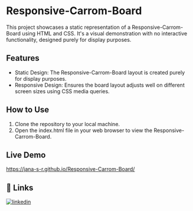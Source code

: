 # Responsive-Carrom-Board

This project showcases a static representation of a Responsive-Carrom-Board using HTML and CSS. It's a visual demonstration with no interactive functionality, designed purely for display purposes.



## Features

- Static Design: The Responsive-Carrom-Board layout is created purely for display purposes.
- Responsive Design: Ensures the board layout adjusts well on different screen sizes using CSS media queries.
## How to Use

1. Clone the repository to your local machine.
2. Open the index.html file in your web browser to view the Responsive-Carrom-Board.


## Live Demo

https://jana-s-r.github.io/Responsive-Carrom-Board/

## 🔗 Links

[![linkedin](https://img.shields.io/badge/linkedin-0A66C2?style=for-the-badge&logo=linkedin&logoColor=white)](https://www.linkedin.com/in/jana-s-r/)

